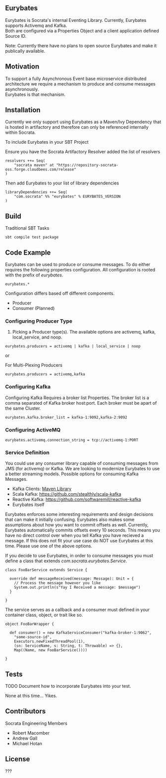 ## Eurybates 

<!---
At the top of the file there should be a short introduction and/ or overview that explains **what** the project is. This description should match descriptions added for package managers (Gemspec, package.json, etc.)
-->

Eurybates is Socrata's internal Eventing Library.  Currently, Eurybates supports Activemq and Kafka.  
Both are configured via a Properties Object and a client application defined Source ID.

Note: Currently there have no plans to open source Eurybates and make it publically available.

## Motivation

<!---
A short description of the motivation behind the creation and maintenance of the project. This should explain **why** the project exists.
-->

To support a fully Asynchronous Event base microservice distributed architecture we require a mechanism to produce and consume messages asynchronously.  
Eurybates is that mechanism.  

## Installation

<!---
Provide code examples and explanations of how to get the project.
-->

Currently we only support using Eurybates as a Maven/Ivy Dependency that is hosted in artifactory and therefore can only be 
  referenced internally within Socrata.  
  
To include Eurybates in your SBT Project

Ensure you have the Socrata Artifactory Resolver added the list of resolvers 

```
resolvers ++= Seq(
    "socrata maven" at "https://repository-socrata-oss.forge.cloudbees.com/release"
)
```

Then add Eurybates to your list of library dependencies

```
libraryDependencies ++= Seq(
    "com.socrata" %% "eurybates" % EURYBATES_VERSION
)
```

## Build

<!---
Provide an example of how to build this project.

```
# Command(s) for how to build your project.
```
-->

Traditional SBT Tasks

```
sbt compile test package
```

## Code Example

<!---
Show what the library does as concisely as possible, developers should be able to figure out **how** your project solves their 
problem by looking at the code example. Make sure the API you are showing off is obvious, and that your code is short and concise.
-->

Eurybates can be used to produce or consume messages.  To do either requires the following properties configuration.  All configuration 
  is rooted with the prefix of *eurybates*.
  
```
eurybates.*
```
   
Configuration differs based off different components.  

* Producer
* Consumer (Planned)
 
### Configuring Producer Type

1. Picking a Producer type(s).  The available options are activemq, kafka, local_service, and noop.

```
eurybates.producers = activemq | kafka | local_service | noop
```

or 

For Multi-Plexing Producers 
```
eurybates.producers = activemq,kafka
```

### Configuring Kafka

Configuring Kafka Requires a broker list Properties.  The broker list is a comma separated of Kafka broker host:port.  Each
  broker must be apart of the same Cluster.
```
eurybates.kafka.broker_list = kafka-1:9092,kafka-2:9092
```

### Configuring ActiveMQ

```
eurybates.activemq.connection_string = tcp://activemq-1:PORT
```

### Service Definition

You could use any consumer library capable of consuming messages from JMS (for activemq) or Kafka.  We are looking 
 to modernize Eurybates to use a better streaming models. Possible options for consuming Kafka Messages.
  
* Kafka Clients: [Maven Library](http://search.maven.org/#artifactdetails%7Corg.apache.kafka%7Ckafka-clients%7C0.8.2.2%7Cjar) 
* Scala Kafka: https://github.com/stealthly/scala-kafka
* Reactive Kafka: https://github.com/softwaremill/reactive-kafka
* Eurybates itself

Eurybates enforces some interesting requirements and design decisions that can make it initially confusing.  Eurybates 
also makes some assumptions about how you want to commit offsets as well.  Currently, Eurybates automatically 
commits offsets every 10 seconds.  This means you have no direct control over when you tell Kafka you have recieved a 
message.  If this does not fit your use case do NOT use Eurybates at this time.  Please use one of the above options.

If you decide to use Eurybates, in order to consume messages you must define a class that extends *com.socrata.eurybates.Service*.
  
```
class FooBarService extends Service {
  
  override def messageReceived(message: Message): Unit = {
    // Process the message however you like
    System.out.println(s"Yay I Received a message: $message")
  }
  
}
```

The service serves as a callback and a consumer must defined in your container class, object, or trait like so.

```
object FooBarWrapper {

  def consumer() = new KafkaServiceConsumer("kafka-broker-1:9062",
    "some-source-id",
    Executors.newFixedThreadPool(1),
    (sn: ServiceName, s: String, t: Throwable) => {},
    Map((Name, new FooBarService())))

}
```

<!---
## API Reference

Depending on the size of the project, if it is small and simple enough the reference docs can be added to the README. 
For medium size to larger projects it is important to at least provide a link to where the API reference docs live.
-->

## Tests

TODO Document how to incorporate Eurybates into your test.

<!---
Describe and show how to run the tests with code examples.

```
# Command(s) for how to test your project.
```
-->

None at this time... Yikes.

## Contributors

<!---
Let people know how they can dive into the project, include important links to things like issue trackers, irc, twitter accounts if applicable.
-->

Socrata Engineering Members
* Robert Macomber
* Andrew Gall
* Michael Hotan

## License

<!---
A short snippet describing the license (MIT, Apache, etc.)
-->

???
